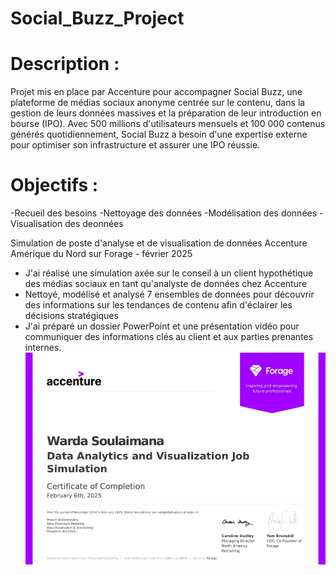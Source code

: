# Social_Buzz_Project
# Description :
Projet mis en place par Accenture pour accompagner Social Buzz, une plateforme de médias sociaux anonyme centrée sur le contenu, dans la gestion de leurs données massives et la préparation de leur introduction en bourse (IPO). Avec 500 millions d'utilisateurs mensuels et 100 000 contenus générés quotidiennement, Social Buzz a besoin d'une expertise externe pour optimiser son infrastructure et assurer une IPO réussie.
# Objectifs :
-Recueil des besoins
-Nettoyage des données
-Modélisation des données
-Visualisation des deonnées


Simulation de poste d'analyse et de visualisation de données Accenture Amérique du Nord sur Forage - février 2025

 * J'ai réalisé une simulation axée sur le conseil à un client hypothétique des
   médias sociaux en tant qu'analyste de données chez Accenture
 * Nettoyé, modélisé et analysé 7 ensembles de données pour découvrir des
   informations sur les tendances de contenu afin d'éclairer les décisions
   stratégiques
 * J'ai préparé un dossier PowerPoint et une présentation vidéo pour communiquer
   des informations clés au client et aux parties prenantes internes.
![Description de l'image](images/certificat.jpg)
